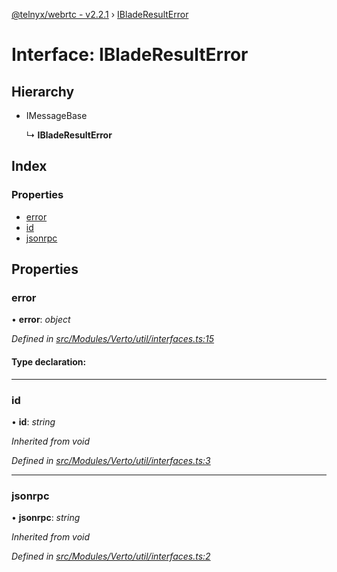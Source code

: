 [@telnyx/webrtc - v2.2.1](../README.md) › [IBladeResultError](ibladeresulterror.md)

# Interface: IBladeResultError

## Hierarchy

* IMessageBase

  ↳ **IBladeResultError**

## Index

### Properties

* [error](ibladeresulterror.md#error)
* [id](ibladeresulterror.md#id)
* [jsonrpc](ibladeresulterror.md#jsonrpc)

## Properties

###  error

• **error**: *object*

*Defined in [src/Modules/Verto/util/interfaces.ts:15](https://github.com/team-telnyx/webrtc/blob/1cfde20/packages/js/src/Modules/Verto/util/interfaces.ts#L15)*

#### Type declaration:

___

###  id

• **id**: *string*

*Inherited from void*

*Defined in [src/Modules/Verto/util/interfaces.ts:3](https://github.com/team-telnyx/webrtc/blob/1cfde20/packages/js/src/Modules/Verto/util/interfaces.ts#L3)*

___

###  jsonrpc

• **jsonrpc**: *string*

*Inherited from void*

*Defined in [src/Modules/Verto/util/interfaces.ts:2](https://github.com/team-telnyx/webrtc/blob/1cfde20/packages/js/src/Modules/Verto/util/interfaces.ts#L2)*

